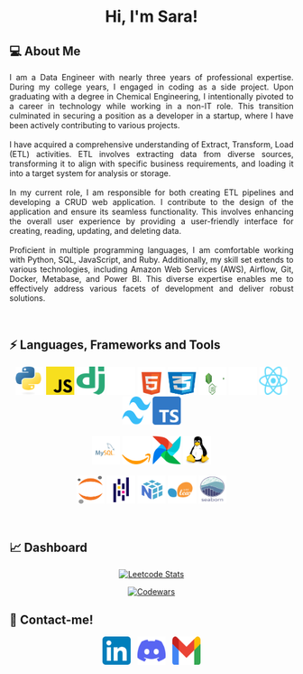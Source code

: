 <h1 align="center">Hi, I'm Sara!</h1>   
<h2> 💻 About Me </h2>
<p align="justify">
I am a Data Engineer with nearly three years of professional expertise. During my college years, I engaged in coding as a side project. Upon graduating with a degree in Chemical Engineering, I intentionally pivoted to a career in technology while working in a non-IT role. This transition culminated in securing a position as a developer in a startup, where I have been actively contributing to various projects.
<br><br>
I have acquired a comprehensive understanding of Extract, Transform, Load (ETL) activities. ETL involves extracting data from diverse sources, transforming it to align with specific business requirements, and loading it into a target system for analysis or storage.
<br><br>
In my current role, I am responsible for both creating ETL pipelines and developing a CRUD web application. I contribute to the design of the application and ensure its seamless functionality. This involves enhancing the overall user experience by providing a user-friendly interface for creating, reading, updating, and deleting data.
<br><br>
Proficient in multiple programming languages, I am comfortable working with Python, SQL, JavaScript, and Ruby. Additionally, my skill set extends to various technologies, including Amazon Web Services (AWS), Airflow, Git, Docker, Metabase, and Power BI. This diverse expertise enables me to effectively address various facets of development and deliver robust solutions.
</p>
<br>
<h2>⚡ Languages, Frameworks and Tools </h2>

<p align="center">
  <!-- Programming Languages -->
  
</picture> 
  <source media="(prefers-color-scheme: dark)" srcset="img/python-dark.svg">
  <source media="(prefers-color-scheme: light)" srcset="img/python-light.svg">
  <img src="img/python-dark.svg" alt="Python" class="badge" style="width:50px; height:50px">
</picture> 
 
<picture> 
  <source media="(prefers-color-scheme: dark)" srcset="img/javascript-dark.svg">
  <source media="(prefers-color-scheme: light)" srcset="img/javascript-light.svg"> 
 	 <img src="img/javascript-dark.svg" alt="Javascript" class="badge"style="width:50px; height:50px">
  <!-- Web Frameworks and tools -->
</picture> 
 
<picture> 
  <source media="(prefers-color-scheme: dark)" srcset="img/django-dark.svg">
  <source media="(prefers-color-scheme: light)" srcset="img/django-light.svg"> 
 	 <img src="img/django-dark.svg" alt="django" class="badge" style="width:50px; height:50px">
</picture> 
 
<picture> 
  <source media="(prefers-color-scheme: dark)" srcset="img/flask-dark.svg">
  <source media="(prefers-color-scheme: light)" srcset="img/flask-light.svg"> 
 	 <img src="img/flask-dark.svg" alt="flask" class="badge" style="width:50px; height:50px;">
</picture> 
 
<picture> 
  <source media="(prefers-color-scheme: dark)" srcset="img/html5-dark.svg">
  <source media="(prefers-color-scheme: light)" srcset="img/html5-light.svg"> 
 	 <img src="img/html5-dark.svg" alt="html5" class="badge" style="width:50px; height:50px;">
</picture> 
 
<picture> 
  <source media="(prefers-color-scheme: dark)" srcset="img/css3-dark.svg">
  <source media="(prefers-color-scheme: light)" srcset="img/css3-light.svg"> 
 	 <img src="img/css3-dark.svg" alt="css3" class="badge"  style="width:50px; height:50px;">
</picture> 
 
<picture> 
  <source media="(prefers-color-scheme: dark)" srcset="img/nodedotjs-dark.svg">
  <source media="(prefers-color-scheme: light)" srcset="img/nodedotjs-light.svg"> 
 	 <img src="img/nodedotjs-dark.svg" alt="nodedotjs" class="badge"  style="width:50px; height:50px;">
</picture> 
 
<picture> 
  <source media="(prefers-color-scheme: dark)" srcset="img/nextdotjs-dark.svg">
  <source media="(prefers-color-scheme: light)" srcset="img/nextdotjs-light.svg"> 
 	 <img src="img/nextdotjs-dark.svg" alt="nextdotjs" class="badge"  style="width:50px; height:50px;">
</picture> 
 
<picture> 
  <source media="(prefers-color-scheme: dark)" srcset="img/react-dark.svg">
  <source media="(prefers-color-scheme: light)" srcset="img/react-light.svg"> 
 	 <img src="img/react-dark.svg" alt="react" class="badge"  style="width:50px; height:50px;">
</picture> 
 
<picture> 
  <source media="(prefers-color-scheme: dark)" srcset="img/tailwind-dark.svg">
  <source media="(prefers-color-scheme: light)" srcset="img/tailwind-light.svg"> 
 	 <img src="img/tailwind-dark.svg" alt="tailwind" class="badge"  style="width:50px; height:50px;">
</picture> 
 
<picture> 
  <source media="(prefers-color-scheme: dark)" srcset="img/typescript-dark.svg">
  <source media="(prefers-color-scheme: light)" srcset="img/typescript-light.svg"> 
 	 <img src="img/typescript-dark.svg" alt="typescript" class="badge"  style="width:50px; height:50px;">
  <br><br>
  <!-- Data Engineering -->
</picture> 
 
<picture> 
  <source media="(prefers-color-scheme: dark)" srcset="img/mysql-dark.svg">
  <source media="(prefers-color-scheme: light)" srcset="img/mysql-light.svg"> 
 	 <img src="img\mysql-dark.svg" alt="mysql" class="badge" style="width:50px; height:50px;">
</picture> 
 
<picture> 
  <source media="(prefers-color-scheme: dark)" srcset="img/amazon-web-services-dark.svg">
  <source media="(prefers-color-scheme: light)" srcset="img/amazon-web-services-light.svg"> 
 	 <img src="img\amazon-web-services-dark.svg" alt="aws" class="badge" style="width:50px; height:50px;">
</picture> 
 
<picture> 
  <source media="(prefers-color-scheme: dark)" srcset="img/airflow-dark.svg">
  <source media="(prefers-color-scheme: light)" srcset="img/airflow-light.svg"> 
 	 <img src="img\airflow-dark.svg" alt="airflow" class="badge" style="width:50px; height:50px;">
</picture> 
 
<picture> 
  <source media="(prefers-color-scheme: dark)" srcset="img/linux-dark.svg">
  <source media="(prefers-color-scheme: light)" srcset="img/linux-light.svg"> 
 	 <img src="img\linux-dark.svg" alt="linux" class="badge" style="width:50px; height:50px;">
  <br><br>
  <!-- Data Analysis -->
</picture> 
 
<picture> 
  <source media="(prefers-color-scheme: dark)" srcset="img/jupyter-dark.svg">
  <source media="(prefers-color-scheme: light)" srcset="img/jupyter-light.svg"> 
 	 <img src="img/jupyter-dark.svg" alt="jupyter" class="badge" style="width:50px; height:50px;">
</picture> 
 
<picture> 
  <source media="(prefers-color-scheme: dark)" srcset="img/pandas-dark.svg">
  <source media="(prefers-color-scheme: light)" srcset="img/pandas-light.svg"> 
 	 <img src="img/pandas-dark.svg" alt="pandas" class="badge" style="width:50px; height:50px;">
</picture> 
 
<picture> 
  <source media="(prefers-color-scheme: dark)" srcset="img/numpy-dark.svg">
  <source media="(prefers-color-scheme: light)" srcset="img/numpy-light.svg"> 
 	 <img src="img/numpy-dark.svg" alt="numpy" class="badge"  style="width:50px; height:50px;">
</picture> 
 
<picture> 
  <source media="(prefers-color-scheme: dark)" srcset="img/scikit-learn-dark.svg">
  <source media="(prefers-color-scheme: light)" srcset="img/scikit-learn-light.svg"> 
 	 <img src="img/scikit-learn-dark.svg" alt="scikit-learn" class="badge" style="width:50px; height:50px;">
</picture> 
 
<picture> 
  <source media="(prefers-color-scheme: dark)" srcset="img/seaborn-dark.svg">
  <source media="(prefers-color-scheme: light)" srcset="img/seaborn-light.svg"> 
 	 <img src="img/seaborn-dark.svg" alt="seaborn" class="badge" style="width:50px; height:50px;">
</picture> 
</p>

<br>
<h2> 📈 Dashboard </h2>

<p align="center" dir="auto"><a target="_blank" rel="noopener noreferrer nofollow" href="https://camo.githubusercontent.com/2bb651c9029b2345d710efa460f914aae383122df7b701e715f76da78d3374e9/68747470733a2f2f6c656574636172642e6a61636f626c696e2e636f6f6c2f736172616466727a"><img src="https://camo.githubusercontent.com/2bb651c9029b2345d710efa460f914aae383122df7b701e715f76da78d3374e9/68747470733a2f2f6c656574636172642e6a61636f626c696e2e636f6f6c2f736172616466727a" alt="Leetcode Stats" data-canonical-src="https://leetcard.jacoblin.cool/saradfrz" style="max-width: 100%;"></a></p>
<p align="center" dir="auto"><a target="_blank" rel="noopener noreferrer nofollow" href="https://camo.githubusercontent.com/2e55ba88dea78085e82dc0aadbddd9120c4fa2c7938beb55d33cafc96e748ec0/68747470733a2f2f6769746875622e7232762e63682f636f6465776172733f757365723d736172616466727a267374726f6b653d253233464234353730"><img src="https://camo.githubusercontent.com/2e55ba88dea78085e82dc0aadbddd9120c4fa2c7938beb55d33cafc96e748ec0/68747470733a2f2f6769746875622e7232762e63682f636f6465776172733f757365723d736172616466727a267374726f6b653d253233464234353730" alt="Codewars" data-canonical-src="https://github.r2v.ch/codewars?user=saradfrz&amp;stroke=%23FB4570" style="max-width: 100%;"></a></p>

<h2> 💬 Contact-me! </h2>
<p align="center">
  <a href="https://www.linkedin.com/in/saradfrz/" style="text-decoration: none !important;">
    <img src="img/linkedin-dark.svg" alt="linkedin-saradfrz" class="social-media" style="width:50px; height:50px;">
  </a>&nbsp;
  <a href="https://discordapp.com/users/702235784794734631" style="text-decoration: none !important;">
    <img src="img/discord-dark.svg" alt="discord-saradfrz"  class="social-media" style="width:50px; height:50px;">
  </a>&nbsp;
  <a href="mailto:saradfrz@gmail.com" style="text-decoration: none !important;">
    <img src="img/gmail-dark.svg" alt="gmail-saradfrz" class="social-media" style="width:50px; height:50px;">
  </a>
</p>

